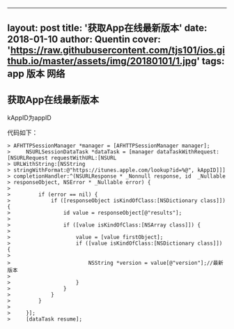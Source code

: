 ﻿
---
layout: post
title: '获取App在线最新版本'
date: 2018-01-10
author: Quentin
cover: 'https://raw.githubusercontent.com/tjs101/ios.github.io/master/assets/img/20180101/1.jpg'
tags: app 版本 网络
---

## 获取App在线最新版本

kAppID为appID

  代码如下：
  

    > AFHTTPSessionManager *manager = [AFHTTPSessionManager manager];
    >     NSURLSessionDataTask *dataTask = [manager dataTaskWithRequest:[NSURLRequest requestWithURL:[NSURL
    > URLWithString:[NSString
    > stringWithFormat:@"https://itunes.apple.com/lookup?id=%@", kAppID]]]
    > completionHandler:^(NSURLResponse * _Nonnull response, id  _Nullable
    > responseObject, NSError * _Nullable error) {
    >         
    >         if (error == nil) {
    >             if ([responseObject isKindOfClass:[NSDictionary class]]) {
    >                 id value = responseObject[@"results"];
    >                 
    >                 if ([value isKindOfClass:[NSArray class]]) {
    >                     
    >                     value = [value firstObject];
    >                     if ([value isKindOfClass:[NSDictionary class]]) {
    >                         
    >                         NSString *version = value[@"version"];//最新版本
    > 
    >                     }
    >                 }
    >             }
    >         }
    > 
    >     }];
    >     [dataTask resume];


